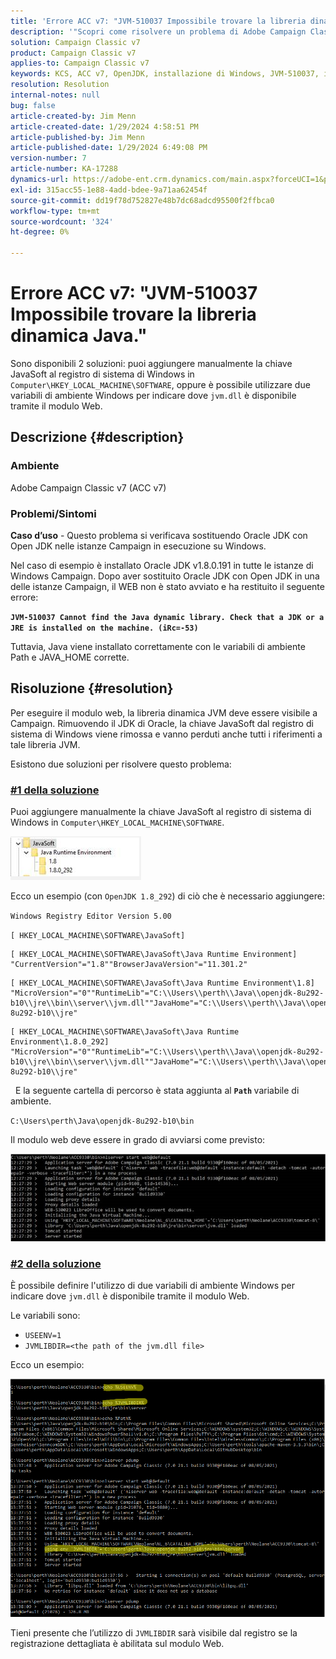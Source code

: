 ```yaml
---
title: 'Errore ACC v7: "JVM-510037 Impossibile trovare la libreria dinamica Java."'
description: '"Scopri come risolvere un problema di Adobe Campaign Classic v7 relativo all’errore: "JVM-510037 Impossibile trovare la libreria dinamica Java.""'
solution: Campaign Classic v7
product: Campaign Classic v7
applies-to: Campaign Classic v7
keywords: KCS, ACC v7, OpenJDK, installazione di Windows, JVM-510037, impossibile trovare, Libreria dinamica Java, Adobe Campaign Classic v7, Risoluzione dei problemi
resolution: Resolution
internal-notes: null
bug: false
article-created-by: Jim Menn
article-created-date: 1/29/2024 4:58:51 PM
article-published-by: Jim Menn
article-published-date: 1/29/2024 6:49:08 PM
version-number: 7
article-number: KA-17288
dynamics-url: https://adobe-ent.crm.dynamics.com/main.aspx?forceUCI=1&pagetype=entityrecord&etn=knowledgearticle&id=6d2368a8-c7be-ee11-9079-6045bd006268
exl-id: 315acc55-1e88-4add-bdee-9a71aa62454f
source-git-commit: dd19f78d752827e48b7dc68adcd95500f2ffbca0
workflow-type: tm+mt
source-wordcount: '324'
ht-degree: 0%

---
```


# Errore ACC v7: &quot;JVM-510037 Impossibile trovare la libreria dinamica Java.&quot;


Sono disponibili 2 soluzioni: puoi aggiungere manualmente la chiave JavaSoft al registro di sistema di Windows in `Computer\HKEY_LOCAL_MACHINE\SOFTWARE`, oppure è possibile utilizzare due variabili di ambiente Windows per indicare dove `jvm.dll` è disponibile tramite il modulo Web.

## Descrizione {#description}


### <b>Ambiente</b>

Adobe Campaign Classic v7 (ACC v7)



### <b>Problemi/Sintomi</b>

<b>Caso d’uso</b> - Questo problema si verificava sostituendo Oracle JDK con Open JDK nelle istanze Campaign in esecuzione su Windows.

Nel caso di esempio è installato Oracle JDK v1.8.0.191 in tutte le istanze di Windows Campaign. Dopo aver sostituito Oracle JDK con Open JDK in una delle istanze Campaign, il WEB non è stato avviato e ha restituito il seguente errore:

<b>`JVM-510037 Cannot find the Java dynamic library. Check that a JDK or a JRE is installed on the machine. (iRc=-53)`</b>

Tuttavia, Java viene installato correttamente con le variabili di ambiente Path e JAVA_HOME corrette.


## Risoluzione {#resolution}


Per eseguire il modulo web, la libreria dinamica JVM deve essere visibile a Campaign. Rimuovendo il JDK di Oracle, la chiave JavaSoft dal registro di sistema di Windows viene rimossa e vanno perduti anche tutti i riferimenti a tale libreria JVM.

Esistono due soluzioni per risolvere questo problema:

### <u>#1 della soluzione</u>

Puoi aggiungere manualmente la chiave JavaSoft al registro di sistema di Windows in `Computer\HKEY_LOCAL_MACHINE\SOFTWARE`.

![](assets/de72732e-d310-ec11-b6e6-000d3a597e01.png)

Ecco un esempio (con `OpenJDK 1.8_292`) di ciò che è necessario aggiungere:

`Windows Registry Editor Version 5.00`

`[ HKEY_LOCAL_MACHINE\SOFTWARE\JavaSoft]`




```
[ HKEY_LOCAL_MACHINE\SOFTWARE\JavaSoft\Java Runtime Environment] "CurrentVersion"="1.8""BrowserJavaVersion"="11.301.2"
```





```
[ HKEY_LOCAL_MACHINE\SOFTWARE\JavaSoft\Java Runtime Environment\1.8] "MicroVersion"="0""RuntimeLib"="C:\\Users\\perth\\Java\\openjdk-8u292-b10\\jre\\bin\\server\\jvm.dll""JavaHome"="C:\\Users\\perth\\Java\\openjdk-8u292-b10\\jre"
```





```
[ HKEY_LOCAL_MACHINE\SOFTWARE\JavaSoft\Java Runtime Environment\1.8.0_292] "MicroVersion"="0""RuntimeLib"="C:\\Users\\perth\\Java\\openjdk-8u292-b10\\jre\\bin\\server\\jvm.dll""JavaHome"="C:\\Users\\perth\\Java\\openjdk-8u292-b10\\jre"
```


 
E la seguente cartella di percorso è stata aggiunta al <b>`Path` </b>variabile di ambiente.

`C:\Users\perth\Java\openjdk-8u292-b10\bin`

Il modulo web deve essere in grado di avviarsi come previsto:

![](assets/f9d275cf-d910-ec11-b6e6-000d3a597e01.png)

### <u>#2 della soluzione</u>

È possibile definire l&#39;utilizzo di due variabili di ambiente Windows per indicare dove `jvm.dll` è disponibile tramite il modulo Web.

Le variabili sono:

- `USEENV=1`
- `JVMLIBDIR=<the path of the jvm.dll file>`


Ecco un esempio:

![](assets/108e8694-d814-ec11-b6e6-002248047155.png)

Tieni presente che l’utilizzo di `JVMLIBDIR` sarà visibile dal registro se la registrazione dettagliata è abilitata sul modulo Web.
